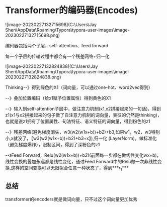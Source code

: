 # Transformer的编码器(Encodes)

![image-20230227132715698](C:\Users\Jay Shen\AppData\Roaming\Typora\typora-user-images\image-20230227132715698.png)

编码器包括两个子层，self-attention、feed forward

每一个子层的传输过程中都会有一个残差网络+归一化

![image-20230227132824838](C:\Users\Jay Shen\AppData\Roaming\Typora\typora-user-images\image-20230227132824838.png)

Thinking--》得到绿色的X1（词向量，可以通过one-hot、word2vec得到）

--》叠加位置编码（给x1赋予位置属性）得到黄色的X1

--》输入到self-attention子层中，做注意力机制(x1,x2拼接起来的一句话)，得到z1(x1与x2拼接起来的句子做了自注意力机制的词向量，表征的仍然是thinking)，也就是说z1拥有了位置属性、句法特征、语义特征的词向量，得到粉色的z1

--》残差网络(避免梯度消失，w3(w2(w1x+b))+b2)+b3,如果w1，w2，w3特别小,x就没了，【w3(w2(w1x+b))+b2)+b3+x】),归一化 (LayerNorm)，做标准化（避免梯度爆炸），限制区间，得到了深粉色的z1

--》Feed Forward，Relu(w2(w1x+b))+b2)(前面每一步都在做线性变化wx+b)，线性变换的叠加永远都是线性变化，通过Feed Forward中的Relu做一次非线性变换,这样的空间变换可以无限拟合任意一种状态了，得到***$r_1$***

## 总结

transformer的encoders就是做词向量，只不过这个词向量更加优秀